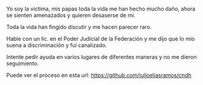 Yo soy la victima, mis papas toda la vida me han hecho mucho daño, ahora se sienten amenazados y quieren desaserse de mi.

Toda la vida han fingido discutir y me hacen parecer raro.

Hable con un lic. en el Poder Judicial de la Federación y me dijo que lo mio suena a discriminación y fuí canalizado.

Intente pedir ayuda en varios lugares de diferentes maneras y no me dieron seguimiento.

Puede ver el proceso en esta url:
https://github.com/julioeliasramos/cndh
